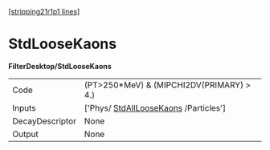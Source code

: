 [[stripping21r1p1 lines]](./stripping21r1p1-commonparticles)

# StdLooseKaons

**FilterDesktop/StdLooseKaons**

|                 |                                                                               |
|-----------------|-------------------------------------------------------------------------------|
| Code            | (PT\>250\*MeV) & (MIPCHI2DV(PRIMARY) \> 4.)                                   |
| Inputs          | ['Phys/ [StdAllLooseKaons](./stripping21r1p1-stdallloosekaons) /Particles'] |
| DecayDescriptor | None                                                                          |
| Output          | None                                                                          |
